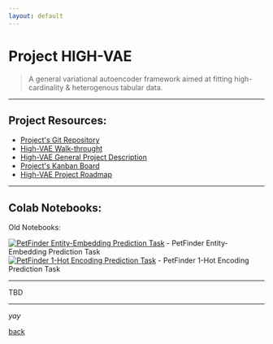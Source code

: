```yaml
---
layout: default
---
```


# Project HIGH-VAE

> A general variational autoencoder framework aimed at fitting high-cardinality & heterogenous tabular data.
  
  
  


* * *    


## Project Resources:

*   [Project's Git Repository](https://github.com/kod5kod/HighVAE)  
* 	[High-VAE Walk-throught](https://github.com/kod5kod/HighVAE/blob/main/notebooks/HighVAE_walkThrough_20220616.ipynb)
* 	[High-VAE General Project Description](https://kod5kod.github.io/PhDev/pages/HighVAE_general.pdf)
*   [Project's Kanban Board](https://github.com/kod5kod/HighVAE/projects/1)
*   [High-VAE Project Roadmap](https://kod5kod.github.io/PhDev/pages/hv_roadmap.html)  

  
* * *  
      

## Colab Notebooks:  


  

Old Notebooks:  

[![PetFinder Entity-Embedding Prediction Task](https://colab.research.google.com/assets/colab-badge.svg)](https://colab.research.google.com/github/kod5kod/HighVAE/blob/main/notebooks/PetFinderEE_20220508.ipynb) - PetFinder Entity-Embedding Prediction Task   
[![PetFinder 1-Hot Encoding Prediction Task](https://colab.research.google.com/assets/colab-badge.svg)](https://colab.research.google.com/github/kod5kod/HighVAE/blob/main/notebooks/PetFinderOH_20220508.ipynb) - PetFinder 1-Hot Encoding Prediction Task


* * *  

TBD

* * * 

_yay_

[back](../)
